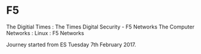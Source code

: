 # F5
The Digitial Times : The Times Digital Security - F5 Networks
The Computer Networks : Linux : F5 Networks

Journey started from ES Tuesday 7th February 2017. 
